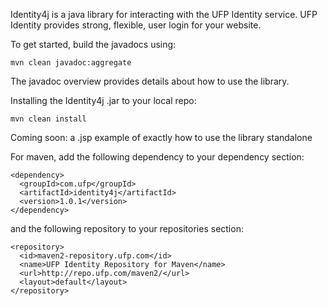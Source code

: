 Identity4j is a java library for interacting with the UFP Identity service. UFP Identity provides strong, flexible, user login for your website.

To get started, build the javadocs using:

    mvn clean javadoc:aggregate

The javadoc overview provides details about how to use the library.

Installing the Identity4j .jar to your local repo:

    mvn clean install

Coming soon: a .jsp example of exactly how to use the library standalone

For maven, add the following dependency to your dependency section:

    <dependency>
      <groupId>com.ufp</groupId>
      <artifactId>identity4j</artifactId>
      <version>1.0.1</version>
    </dependency>

and the following repository to your repositories section:

    <repository>
      <id>maven2-repository.ufp.com</id>
      <name>UFP Identity Repository for Maven</name>
      <url>http://repo.ufp.com/maven2/</url>
      <layout>default</layout>
    </repository>